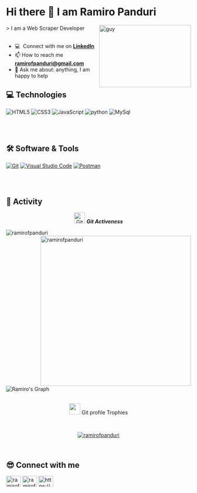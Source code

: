
### <h1>Hi there 👋 I am Ramiro Panduri</h1>
<div>
 <img align="right" height="170px" alt="guy" width="250" src="https://i.pinimg.com/originals/e4/26/70/e426702edf874b181aced1e2fa5c6cde.gif" />
 > I am a Web Scraper Developer
 <div>
<br />

- :computer: &nbsp;Connect with me on **[LinkedIn](https://www.linkedin.com/in/ramiro-panduri-54b120346/)**
- 📫 How to reach me **ramirofpanduri@gmail.com**
- 💬 Ask me about: anything, I am happy to help

## 💻 Technologies 

<div>
  <img  alt="HTML5" src="https://img.shields.io/badge/html5-%23E34F26.svg?style=for-the-badge&logo=html5&logoColor=white"/>
  <img  alt="CSS3" src="https://img.shields.io/badge/css3-%231572B6.svg?style=for-the-badge&logo=css3&logoColor=white"/>
  <img  alt="JavaScript" src="https://img.shields.io/badge/javascript-%23323330.svg?style=for-the-badge&logo=javascript&logoColor=%23F7DF1E"/> 
  <img  alt="python" src ="https://img.shields.io/badge/Python-14354C?style=for-the-badge&logo=python&logoColor=white"/>
  <img  alt="MySql" src ="https://img.shields.io/badge/MySql-6ed2df?style=for-the-badge&logo=MySql&logoColor=white"/>
  <!--<img  alt="aws" src ="https://img.shields.io/badge/Amazon_AWS-232F3E?style=for-the-badge&logo=amazon-aws&logoColor=white"/>-->
  
 <br><br>
</div>

 ## 🛠️ Software & Tools
 
<p>
    <a href="#"><img alt="Git" src="https://img.shields.io/badge/Git-F05032?style=for-the-badge&logo=git&logoColor=white"></a>
    <a href="#"><img alt="Visual Studio Code" src="https://img.shields.io/badge/Visual_Studio_Code-0078D4?style=for-the-badge&logo=visual%20studio%20code&logoColor=white"></a>
    <a href="#"><img alt="Postman" src="https://img.shields.io/badge/Postman-FF6C37?style=for-the-badge&logo=Postman&logoColor=white"></a>
    
</p>


<br><br>

## 🚥 Activity

<p align="center">
 <img src="https://media.giphy.com/media/W5eoZHPpUx9sapR0eu/giphy.gif" width="30" alt="Git"/>&nbsp;<i><b>Git Activeness</b></i>
</p>
 
<p>
 <img align="left" src="https://github-readme-stats.vercel.app/api/top-langs?username=ramirofpanduri&langs_count=8&show_icons=true&locale=en&layout=compact&theme=chartreuse-dark" alt="ramirofpanduri" />
</p>
<p>&nbsp;<img align="right" src="https://github-readme-stats.vercel.app/api?username=ramirofpanduri&show_icons=true&locale=en&theme=chartreuse-dark" alt="ramirofpanduri" width="410"/>
</p>

<br><br><br><br><br><br><br><br>

![Ramiro's Graph](https://github-readme-activity-graph.vercel.app/graph?username=ramirofpanduri&custom_title=Ramiro's%20GitHub%20Activity%20Graph&bg_color=0D1117&color=7F3FBF&line=7F3FBF&point=7F3FBF&area_color=FFFFFF&title_color=FFFFFF&area=true)
<br><br>
<p align="center">
 <img src="https://media.giphy.com/media/QaMcXSekUWx7aogAUr/giphy.gif" width="30" />&nbsp;Git profile Trophies
</p>
<br>


<p align="center">
 <a href="https://github.com/ryo-ma/github-profile-trophy">
  <img src="https://github-profile-trophy.vercel.app/?username=ramirofpanduri&layout=compact&theme=algolia" alt="ramirofpanduri" />
 </a>
</p>





<br>

## 😎 Connect with me
<p align="left">
  
<a href="https://www.linkedin.com/in/ramiro-panduri-54b120346/" target="blank"><img align="center" src="https://www.svgrepo.com/show/448234/linkedin.svg" alt="ramirofpanduri" height="30" width="40" /></a>
<a href="mailTo:ramirofpanduri@gmail.com" target="blank"> <img align="center" src="https://www.svgrepo.com/show/349378/gmail.svg" alt="ramirofpanduri" height="30" width="40" /></a>
<a href="https://github.com/ramirofpanduri" target="blank"> <img align="center" alt="https://github.com/ramirofpanduri" src="https://www.svgrepo.com/show/512317/github-142.svg" height="30" width="40" /></a>
</p>
<br>

